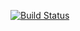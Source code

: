 [![Build Status](https://travis-ci.org/AlexDeveloper24/Tree.svg?branch=master)](https://travis-ci.org/AlexDeveloper24/Tree)
